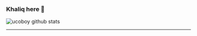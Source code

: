 ### Khaliq here 👋
![ucoboy github stats](https://github-stats-alpha.vercel.app/api/?username=Bias8145&cc=FFFFFF&ic=DF7431&bc=FFFFFF&tc=000000)
  
---

